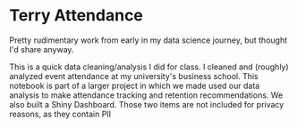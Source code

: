 # Terry Attendance
Pretty rudimentary work from early in my data science journey, but thought I'd share anyway.

This is a quick data cleaning/analysis I did for class. I cleaned and (roughly) analyzed event attendance at my university's business school. This notebook is part of a larger project in which we made used our data analysis to make attendance tracking and retention recommendations. We also built a Shiny Dashboard. Those two items are not included for privacy reasons, as they contain PII
